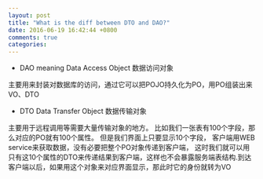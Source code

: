 ```yaml
---
layout: post
title: "What is the diff between DTO and DAO?"
date: 2016-06-19 16:42:44 +0800
comments: true
categories: 
---
```


- DAO meaning Data Access Object 数据访问对象 

主要用来封装对数据库的访问，通过它可以把POJO持久化为PO，用PO组装出来VO、DTO 

- DTO Data Transfer Object 数据传输对象 

主要用于远程调用等需要大量传输对象的地方。 
比如我们一张表有100个字段，那么对应的PO就有100个属性。 
但是我们界面上只要显示10个字段， 
客户端用WEB service来获取数据，没有必要把整个PO对象传递到客户端， 
这时我们就可以用只有这10个属性的DTO来传递结果到客户端，这样也不会暴露服务端表结构.到达客户端以后，如果用这个对象来对应界面显示，那此时它的身份就转为VO 